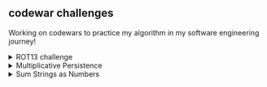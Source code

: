 ## codewar challenges

Working on codewars to practice my algorithm in my software engineering journey!

<details>
  <summary>ROT13 challenge</summary>
  
* url: https://www.codewars.com/kata/52223df9e8f98c7aa7000062/train/javascript
  
* js file name : rot13.js
</details>

<details>
<summary>Multiplicative Persistence</summary>
  
* url: https://www.codewars.com/kata/5c942f40bc4575001a3ea7ec/train/javascript
  
* js file name : multiplicative_persistence.js
</details>

<details>
<summary>Sum Strings as Numbers</summary>
  
* url: https://www.codewars.com/kata/5324945e2ece5e1f32000370/train/javascript
  
* js file name : sumStringAsNumber.js
</details>
